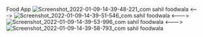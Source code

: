 Food App
![Screenshot_2022-01-09-14-39-48-221_com sahil foodwala](https://user-images.githubusercontent.com/87164152/148676714-e26a0d78-762b-40bb-91dc-04c6fcbb32eb.jpg)
<--->
![Screenshot_2022-01-09-14-39-51-546_com sahil foodwala](https://user-images.githubusercontent.com/87164152/148676718-95eb900b-9471-4a1f-9883-d888c1cebc29.jpg)
<--->
![Screenshot_2022-01-09-14-39-53-996_com sahil foodwala](https://user-images.githubusercontent.com/87164152/148676732-0502b758-2471-40f6-ab60-998d8441e839.jpg)
<--->
![Screenshot_2022-01-09-14-39-58-793_com sahil foodwala](https://user-images.githubusercontent.com/87164152/148676743-8743a621-a0f8-414f-a20a-83e182fc3182.jpg)
